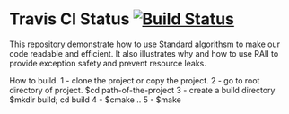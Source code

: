 # Travis CI Status [![Build Status](https://travis-ci.org/manishrdmishra/presentation_code.svg?branch=master)](https://travis-ci.org/manishrdmishra/presentation_code)


This repository demonstrate how to use Standard algorithsm to make our code readable and efficient.
It also illustrates why and how to use RAII to provide exception safety and prevent resource leaks.

How to build.
1 - clone the project or copy the project.
2 - go to root directory of project.
  $cd path-of-the-project
3 - create a build directory
  $mkdir build; cd build
4 - $cmake ..
5 - $make
